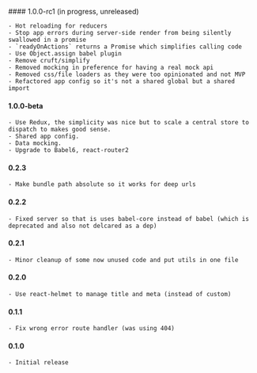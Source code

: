 #### 1.0.0-rc1 (in progress, unreleased)

	- Hot reloading for reducers
	- Stop app errors during server-side render from being silently swallowed in a promise
	- `readyOnActions` returns a Promise which simplifies calling code
	- Use Object.assign babel plugin
	- Remove cruft/simplify
	- Removed mocking in preference for having a real mock api
	- Removed css/file loaders as they were too opinionated and not MVP
	- Refactored app config so it's not a shared global but a shared import

#### 1.0.0-beta

	- Use Redux, the simplicity was nice but to scale a central store to dispatch to makes good sense.
	- Shared app config.
	- Data mocking.
	- Upgrade to Babel6, react-router2

#### 0.2.3

	- Make bundle path absolute so it works for deep urls

#### 0.2.2

	- Fixed server so that is uses babel-core instead of babel (which is deprecated and also not delcared as a dep)

#### 0.2.1

	- Minor cleanup of some now unused code and put utils in one file

#### 0.2.0

	- Use react-helmet to manage title and meta (instead of custom)

#### 0.1.1

	- Fix wrong error route handler (was using 404)

#### 0.1.0

	- Initial release
